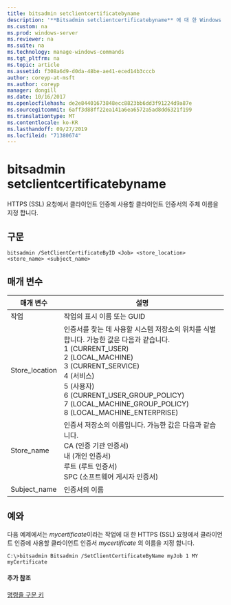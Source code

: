 ```yaml
---
title: bitsadmin setclientcertificatebyname
description: '**Bitsadmin setclientcertificatebyname** 에 대 한 Windows 명령 항목-HTTPS (SSL) 요청에서 클라이언트 인증에 사용할 클라이언트 인증서의 주체 이름을 지정 합니다.'
ms.custom: na
ms.prod: windows-server
ms.reviewer: na
ms.suite: na
ms.technology: manage-windows-commands
ms.tgt_pltfrm: na
ms.topic: article
ms.assetid: f308a6d9-d0da-48be-ae41-eced14b3cccb
author: coreyp-at-msft
ms.author: coreyp
manager: dongill
ms.date: 10/16/2017
ms.openlocfilehash: de2e84401673848ecc8823bb6dd3f91224d9a87e
ms.sourcegitcommit: 6aff3d88ff22ea141a6ea6572a5ad8dd6321f199
ms.translationtype: MT
ms.contentlocale: ko-KR
ms.lasthandoff: 09/27/2019
ms.locfileid: "71380674"
---
```

# <a name="bitsadmin-setclientcertificatebyname"></a>bitsadmin setclientcertificatebyname



HTTPS (SSL) 요청에서 클라이언트 인증에 사용할 클라이언트 인증서의 주체 이름을 지정 합니다.

## <a name="syntax"></a>구문

```
bitsadmin /SetClientCertificateByID <Job> <store_location> <store_name> <subject_name>
```

## <a name="parameters"></a>매개 변수

|매개 변수|설명|
|---------|-----------|
|작업|작업의 표시 이름 또는 GUID|
|Store_location|인증서를 찾는 데 사용할 시스템 저장소의 위치를 식별 합니다. 가능한 값은 다음과 같습니다.</br>1 (CURRENT_USER)</br>2 (LOCAL_MACHINE)</br>3 (CURRENT_SERVICE)</br>4 (서비스)</br>5 (사용자)</br>6 (CURRENT_USER_GROUP_POLICY)</br>7 (LOCAL_MACHINE_GROUP_POLICY)</br>8 (LOCAL_MACHINE_ENTERPRISE)|
|Store_name|인증서 저장소의 이름입니다. 가능한 값은 다음과 같습니다.</br>CA (인증 기관 인증서)</br>내 (개인 인증서)</br>루트 (루트 인증서)</br>SPC (소프트웨어 게시자 인증서)|
|Subject_name|인증서의 이름|

## <a name="BKMK_examples"></a>예와

다음 예제에서는 *mycertificate*이라는 작업에 대 한 HTTPS (SSL) 요청에서 클라이언트 인증에 사용할 클라이언트 인증서 *mycertificate* 의 이름을 지정 합니다.
```
C:\>bitsadmin Bitsadmin /SetClientCertificateByName myJob 1 MY myCertificate 
```

#### <a name="additional-references"></a>추가 참조

[명령줄 구문 키](command-line-syntax-key.md)